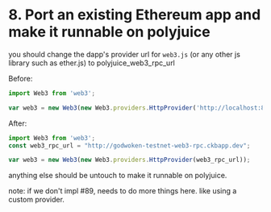 # 8. Port an existing Ethereum app and make it runnable on polyjuice

you should change the dapp's provider url for `web3.js` (or any other js library such as ether.js) to polyjuice_web3_rpc_url

Before:

```js
import Web3 from 'web3';

var web3 = new Web3(new Web3.providers.HttpProvider('http://localhost:8545'));
```

After:

```js
import Web3 from 'web3';
const web3_rpc_url = "http://godwoken-testnet-web3-rpc.ckbapp.dev"; 

var web3 = new Web3(new Web3.providers.HttpProvider(web3_rpc_url));
```

anything else should be untouch to make it runnable on polyjuice.

note: if we don't impl #89, needs to do more things here. like using a custom provider.
